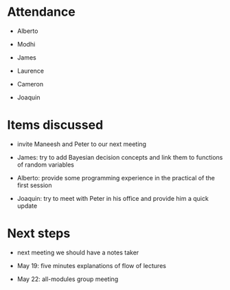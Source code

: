 # Attendance

- Alberto

- Modhi

- James

- Laurence

- Cameron

- Joaquin

# Items discussed

- invite Maneesh and Peter to our next meeting

- James: try to add Bayesian decision concepts and link them to functions of random variables

- Alberto: provide some programming experience in the practical of the first session

- Joaquin: try to meet with Peter in his office and provide him a quick update 

# Next steps

- next meeting we should have a notes taker

- May 19: five minutes explanations of flow of lectures

- May 22: all-modules group meeting


